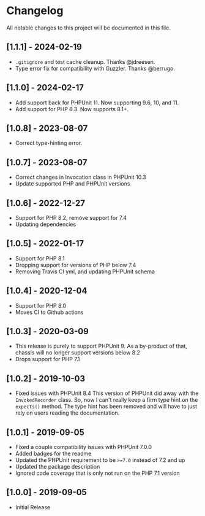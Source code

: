 # Changelog
All notable changes to this project will be documented in this file.

## [1.1.1] - 2024-02-19
- `.gitignore` and test cache cleanup. Thanks @jdreesen.
- Type error fix for compatibility with Guzzler. Thanks @berrugo.

## [1.1.0] - 2024-02-17
- Add support back for PHPUnit 11. Now supporting 9.6, 10, and 11.
- Add support for PHP 8.3. Now supports 8.1+.

## [1.0.8] - 2023-08-07
- Correct type-hinting error.

## [1.0.7] - 2023-08-07
- Correct changes in Invocation class in PHPUnit 10.3
- Update supported PHP and PHPUnit versions

## [1.0.6] - 2022-12-27
- Support for PHP 8.2, remove support for 7.4
- Updating dependencies

## [1.0.5] - 2022-01-17
- Support for PHP 8.1
- Dropping support for versions of PHP below 7.4
- Removing Travis CI yml, and updating PHPUnit schema

## [1.0.4] - 2020-12-04
- Support for PHP 8.0
- Moves CI to Github actions

## [1.0.3] - 2020-03-09
- This release is purely to support PHPUnit 9. As a by-product of that, chassis will no longer support versions below 8.2
- Drops support for PHP 7.1

## [1.0.2] - 2019-10-03
- Fixed issues with PHPUnit 8.4  This version of PHPUnit did away with the `InvokedRecorder` class. So, now I can't really keep a firm type hint on the `expects()` method. The type hint has been removed and will have to just rely on users reading the documentation.

## [1.0.1] - 2019-09-05
- Fixed a couple compatibility issues with PHPUnit 7.0.0
- Added badges for the readme
- Updated the PHPUnit requirement to be `>=7.0` instead of 7.2 and up
- Updated the package description
- Ignored code coverage that is only not run on the PHP 7.1 version

## [1.0.0] - 2019-09-05
- Initial Release
